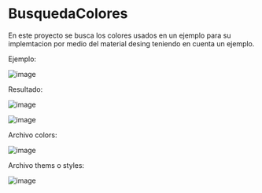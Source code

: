 # BusquedaColores
En este proyecto se busca los colores usados en un ejemplo para su implemtacion por medio del material desing teniendo en cuenta un ejemplo.

Ejemplo:

![image](https://user-images.githubusercontent.com/111325274/186236597-d67478b7-e539-4b14-a682-057927d38f78.png)

Resultado:

![image](https://user-images.githubusercontent.com/111325274/186236712-005d7ec5-06c2-44df-bf8a-57efc68a5512.png)


![image](https://user-images.githubusercontent.com/111325274/186236762-0041383e-59da-4868-9cab-5f9776dbc1ed.png)


Archivo colors:

![image](https://user-images.githubusercontent.com/111325274/186236833-74119cd3-5253-463f-9a0d-bab395f835e8.png)


Archivo thems o styles:

![image](https://user-images.githubusercontent.com/111325274/186236886-e397cd1b-5760-4d3d-a571-6d117356792d.png)

